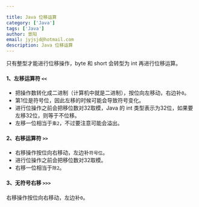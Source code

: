 ```yaml
---

title: Java 位移运算
category: ['Java']
tags: ['Java']
author: 景阳
email: jyjsjd@hotmail.com
description: Java 位移运算
---
```


只有整型才能进行位移操作，byte 和 short 会转型为 int 再进行位移运算。

#### 1、左移运算符 `<<`
* 把操作数转化成二进制（计算机中就是二进制），按位向左移动，右边补`0`。
* 第1位是符号位，因此左移的时候可能会导致符号变化。
* 进行位操作之前会把移位数对32取模，Java 的 int 类型表示为32位，如果要左移32位，则等于不位移。
* 左移一位相当于`乘2`，不过要注意可能会溢出。

#### 2、右移运算符 `>>`
* 右移操作按位向右移动，左边补`符号位`。
* 进行位操作之前会把移位数对32取模。
* 右移一位相当于`除2`。


#### 3、无符号右移 `>>>`
右移操作按位向右移动，左边补`0`。
